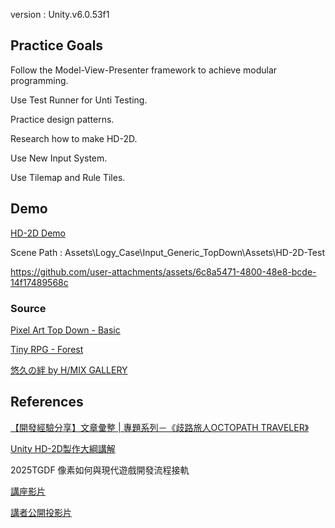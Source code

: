version : Unity.v6.0.53f1
## Practice Goals
Follow the Model-View-Presenter framework to achieve modular programming.

Use Test Runner for Unti Testing.

Practice design patterns.

Research how to make HD-2D.

Use New Input System.

Use Tilemap and Rule Tiles.
## Demo
[HD-2D Demo](https://jiajin0329.itch.io/hd-2d-test)

Scene Path : Assets\Logy\_Case\Input_Generic_TopDown\Assets\HD-2D-Test

https://github.com/user-attachments/assets/6c8a5471-4800-48e8-bcde-14f17489568c

### Source
[Pixel Art Top Down - Basic](https://assetstore.unity.com/packages/2d/environments/pixel-art-top-down-basic-187605)

[Tiny RPG - Forest](https://assetstore.unity.com/packages/2d/characters/tiny-rpg-forest-114685)

[悠久の絆 by H/MIX GALLERY](http://www.hmix.net/music_gallery/feeling/cures.htm)
## References
[【開發經驗分享】文章彙整 | 專題系列－《歧路旅人OCTOPATH TRAVELER》](https://indie-guider.games/post/DevStudy-OCTOPATH-TRAVELER/)

[Unity HD-2D製作大綱講解](https://www.youtube.com/watch?v=YGY6p-cnb08)

2025TGDF 像素如何與現代遊戲開發流程接軌

[講座影片](https://www.twitch.tv/videos/2510342063?t=03h16m53s)

[講者公開投影片](https://docs.google.com/presentation/d/1ynr3uBfnYeHuhTmxNTebirj6aBcE3xLHO4afPOtrxnY/edit?slide=id.g36041a88afc_0_0#slide=id.g36041a88afc_0_0)

